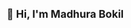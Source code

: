 ## 👋 Hi, I'm Madhura Bokil

<!--
**Mbokil19/Mbokil19** is a ✨ _special_ ✨ repository because its `README.md` (this file) appears on your GitHub profile.

A Food Scientist turned Data Analyst passionate about transforming complex data into actionable insights. From food safety to AI, I’m focused on solving real-world challenges through data.

🎓 MS in Data Analytics | MPS in Food Science (Cornell)  
🔬 QA Manager in FoodTech | Machine Learning + Continuous Improvement  
📊 Projects in health, safety, and operations — [GitHub Projects](https://github.com/Mbokil19)

---

## 🌟 Featured Project

**[Drug-Induced Autoimmunity ML Classifier](https://github.com/Mbokil19/DIA-ML-prediction-)**  
A supervised learning model (XGBoost) built using chemical structure data to improve DIA detection.  
This work explores the use of RDKit descriptors + SHAP analysis to enhance prediction accuracy and interpretability.

🧬 Tools used: RDKit, scikit-learn, XGBoost, Optuna  
📁 [View Repository](https://github.com/Mbokil19/DIA-ML-prediction-)

---

👯 I’m looking to collaborate on:
Data science projects in healthcare, food safety and consumer insights.

📫 [Connect with me on LinkedIn](https://www.linkedin.com/in/madhura-bokil)  
🌐 Portfolio (coming soon!)
